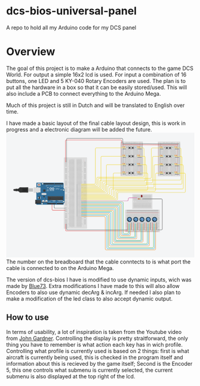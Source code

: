 # dcs-bios-universal-panel
A repo to hold all my Arduino code for my DCS panel

# Overview
The goal of this project is to make a Arduino that connects to the game DCS World.
For output a simple 16x2 lcd is used.
For input a combination of 16 buttons, one LED and 5 KY-040 Rotary Encoders are used.
The plan is to put all the hardware in a box so that it can be easily stored/used. This will also include a PCB to connect everything to the Arduino Mega.

Much of this project is still in Dutch and will be translated to English over time.

I have made a basic layout of the final cable layout design, this is work in progress and a electronic diagram will be added the future.
![Image of Arduino circuit layout](https://raw.githubusercontent.com/EwoutHeb/dcs-bios-universal-panel/main/commpanel%20LCD/PinSchema.png)
The number on the breadboard that the cable conntects to is what port the cable is connected to on the Arduino Mega.

The version of dcs-bios I have is modified to use dynamic inputs, wich was made by [Blue73](https://forum.dcs.world/topic/197601-dcs-bios-dynamic-mapping-based-on-aircraft-type-code/). Extra modifications I have made to this will also allow Encoders to also use dynamic decArg & incArg. If needed I also plan to make a modification of the led class to also accept dynamic output.

## How to use
In terms of usability, a lot of inspiration is taken from the Youtube video from [John Gardner](https://www.youtube.com/watch?v=bt69aoobHJ8).
Controlling the display is pretty straitforward, the only thing you have to remember is what action each key has in wich profile.
Controlling what profile is currently used is based on 2 things: first is what aircraft is currently being used, this is checked in the program itself and information about this is recieved by the game itself; Second is the Encoder 5, this one controls what submenu is currently selected, the current submenu is also displayed at the top right of the lcd.

